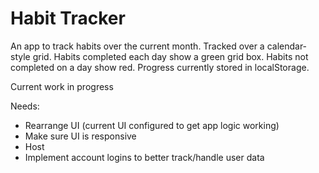 # Habit Tracker
An app to track habits over the current month. Tracked over a calendar-style grid. Habits completed each day show a green grid box. Habits not completed on a day show red. Progress currently stored in localStorage. 

Current work in progress

Needs:
- Rearrange UI (current UI configured to get app logic working)
- Make sure UI is responsive
- Host
- Implement account logins to better track/handle user data

